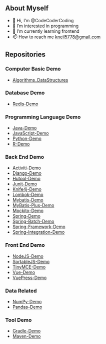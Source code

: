 ## About Myself
- 👋 Hi, I’m @CodeCoderCoding
- 👀 I’m interested in programming
- 🌱 I’m currently learning frontend
- 📫 How to reach me kneil5778@gmail.com

<!---
CodeCoderCoding/CodeCoderCoding is a ✨ special ✨ repository because its `README.md` (this file) appears on your GitHub profile.
You can click the Preview link to take a look at your changes.
--->

## Repositories
### Computer Basic Demo
- [Algorithms_DataStructures](https://github.com/CodeCoderCoding/Algorithms_DataStructures)

### Database Demo
- [Redis-Demo](https://github.com/CodeCoderCoding/Redis-Demo)

### Programming Language Demo
- [Java-Demo](https://github.com/CodeCoderCoding/Java-Demo)
- [JavaScript-Demo](https://github.com/CodeCoderCoding/JavaScript-Demo)
- [Python-Demo](https://github.com/CodeCoderCoding/Python-Demo)
- [R-Demo](https://github.com/CodeCoderCoding/R-Demo)

### Back End Demo
- [Activiti-Demo](https://github.com/CodeCoderCoding/Activiti-Demo)
- [Django-Demo](https://github.com/CodeCoderCoding/Django-Demo)
- [Hutool-Demo](https://github.com/CodeCoderCoding/Hutool-Demo)
- [Junit-Demo](https://github.com/CodeCoderCoding/Junit-Demo)
- [Knife4j-Demo](https://github.com/CodeCoderCoding/Knife4j-Demo)
- [Lombok-Demo](https://github.com/CodeCoderCoding/Lombok-Demo)
- [Mybatis-Demo](https://github.com/CodeCoderCoding/Mybatis-Demo)
- [MyBatis-Plus-Demo](https://github.com/CodeCoderCoding/MyBatis-Plus-Demo)
- [Mockito-Demo](https://github.com/CodeCoderCoding/Mockito-Demo)
- [Spring-Demo](https://github.com/CodeCoderCoding/Spring-Demo)
- [Spring-Batch-Demo](https://github.com/CodeCoderCoding/Spring-Batch-Demo)
- [Spring-Framework-Demo](https://github.com/CodeCoderCoding/Spring-Framework-Demo)
- [Spring-Integration-Demo](https://github.com/CodeCoderCoding/Spring-Integration-Demo)

### Front End Demo
- [NodeJS-Demo](https://github.com/CodeCoderCoding/NodeJS-Demo)
- [SortableJS-Demo](https://github.com/CodeCoderCoding/SortableJS-Demo)
- [TinyMCE-Demo](https://github.com/CodeCoderCoding/TinyMCE-Demo)
- [Vue-Demo](https://github.com/CodeCoderCoding/Vue-Demo)
- [VuePress-Demo](https://github.com/CodeCoderCoding/VuePress-Demo)

### Data Related
- [NumPy-Demo](https://github.com/CodeCoderCoding/NumPy-Demo)
- [Pandas-Demo](https://github.com/CodeCoderCoding/Pandas-Demo)

### Tool Demo
- [Gradle-Demo](https://github.com/CodeCoderCoding/Gradle-Demo)
- [Maven-Demo](https://github.com/CodeCoderCoding/Maven-Demo)
